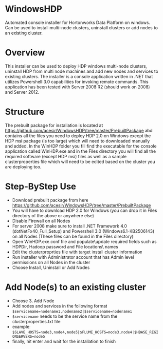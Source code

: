 WindowsHDP
==========

Automated console installer for Hortonworks Data Platform on windows. Can be used to install multi-node clusters, uninstall clusters or add nodes to an existing cluster.



Overview
========

This installer can be used to deploy HDP windows multi-node clusters, uninstall HDP from multi node machines and add new nodes and services to existing clusters. The installer is a console application written in .NET that utilizes Powershell 3.0 capabilities for invoking remote commands. This application has been tested with Server 2008 R2 (should work on 2008) and Server 2012.

Structure
=========

The prebuilt package for installation is located at https://github.com/acesir/WindowsHDP/tree/master/PrebuiltPackage abd contains all the files you need to deploy HDP 2.0 on Windows except the HDP msi package (is too large) which will need to downloaded manually and added. In the WinHDP folder you fill find the executable for the console application called WinHDP.exe and in the Files directory you will find all the required software (except HDP msi) files as well as a sample clusterproperties file which will need to be edited based on the cluster you are deploying too.


Step-ByStep Use
===============

* Download prebuilt package from here https://github.com/acesir/WindowsHDP/tree/master/PrebuiltPackage
* You will have to download HDP 2.0 for Windows (you can drop it in Files directory of the above or anywhere else)
* Disable Firewall on all Nodes
* For server 2008 make sure to install .NET Framework 4.0 (dotNetFx40_Full_Setup) and Powershell 3.0 (Windows6.1-KB2506143) on all Nodes (These files can be found in the Files directory)
* Open WinHDP.exe.conf file and populate\update required fields such as HDPDir, Hadoop password and File locations\ names
* Edit the clusterproprties file with target install cluster information
* Run installer with Administrator account that has Admin level permissions on all Nodes in the cluster
* Choose Install, Uninstall or Add Nodes
 

Add Node(s) to an existing cluster
==================================
* Choose 3. Add Node
* Add nodes and services in the following format `$servicename=nodename1,nodename2|$servicename=nodename1`
* `$servicename` needs to be the service name from the clusterproperties.txt file
* example: `$SLAVE_HOSTS=node3,node4,node5|$FLUME_HOSTS=node3,node4|$HBASE_REGIONSERVERS=node5`
* finally, hit enter and wait for the installation to finish
